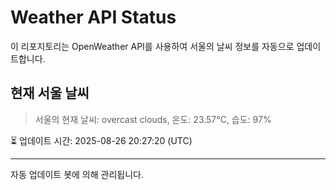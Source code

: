 
# Weather API Status

이 리포지토리는 OpenWeather API를 사용하여 서울의 날씨 정보를 자동으로 업데이트합니다.

## 현재 서울 날씨
> 서울의 현재 날씨: overcast clouds, 온도: 23.57°C, 습도: 97%

⏳ 업데이트 시간: 2025-08-26 20:27:20 (UTC)

---
자동 업데이트 봇에 의해 관리됩니다.
